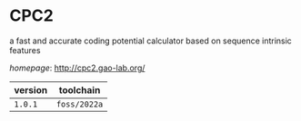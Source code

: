 # CPC2

a fast and accurate coding potential calculator based on sequence intrinsic features

*homepage*: <http://cpc2.gao-lab.org/>

version | toolchain
--------|----------
``1.0.1`` | ``foss/2022a``
